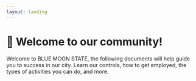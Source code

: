 ```yaml
---
layout: landing
---
```


# 🌚 Welcome to our community!

Welcome to BLUE MOON STATE, the following documents will help guide you to success in our city. Learn our controls, how to get employed, the types of activities you can do, and more.

<figure><img src="https://i.imgur.com/nMo5WY1.png" alt=""><figcaption></figcaption></figure>
